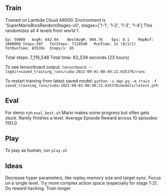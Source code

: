 ## Train
Trained on Lambda Cloud A6000.
Environment is 'SuperMarioBrosRandomStages-v0', stages=['1-1', '1-2', '1-3', '1-4']
This randomizes all 4 levels from world 1.

```
Ep: 59000	AvgR: 842.94	BestAvgR: 904.76	Eps: 0.1	RepBuf: 1000000	Steps:207	TotSteps: 7119548	RunTime: 2s (0/2/1)	TotRunTime: 83539s	Steps/s: 85
```

Total steps: 7_119_548
Total time: 83_539 seconds (23 hours)

To see tensorboard output:  `tensorboard --logdir=saved_training_runs/cuda-2022-09-01-00:49:22.635376/runs`

To restart training from latest saved model: `python -u dqn.py -m train -f saved_training_runs/cuda-2022-09-01-00:49:22.635376/models/latest.pth`


## Eval
For demo run `eval_best.sh`
Mario makes some progress but often gets stuck.  Rarely finishes a level.
Average Episode Reward across 10 episodes: 1151.0


## Play
To play as human, run `play.sh`


## Ideas
Decrease hyper parameters, like replay memory size and target sync.
Focus on a single level.
Try more complex action space (especially for stage 1-2).
Do reward hacking.
Train longer.